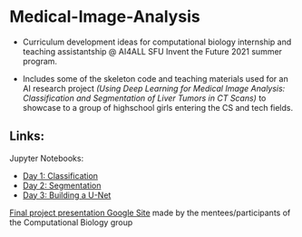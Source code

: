 # Medical-Image-Analysis

- Curriculum development ideas for computational biology internship and teaching assistantship @ AI4ALL SFU Invent the Future 2021 summer program.

- Includes some of the skeleton code and teaching materials used for an AI research project *(Using Deep Learning for Medical Image Analysis: Classification and Segmentation of Liver Tumors in CT Scans)* to showcase to a group of highschool girls entering the CS and tech fields.

## Links:

Jupyter Notebooks:
- [Day 1: Classification](https://colab.research.google.com/drive/1LZKLHeMZwSX0dKxhWaASc4iPzCxr3CFF?usp=sharing)
- [Day 2: Segmentation]()
- [Day 3: Building a U-Net]()

[Final project presentation Google Site]() made by the mentees/participants of the Computational Biology group
